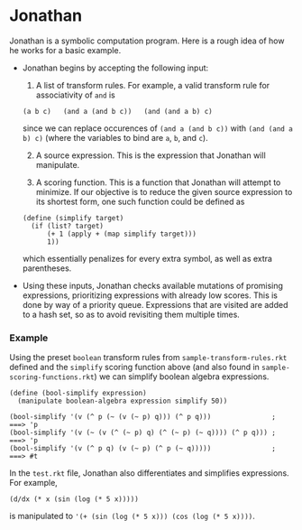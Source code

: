 # Jonathan
Jonathan is a symbolic computation program. Here is a rough idea of how he works for a basic example.

  * Jonathan begins by accepting the following input:
      1. A list of transform rules. For example, a valid transform rule for associativity of `and` is
       
       ```racket
       (a b c)   (and a (and b c))   (and (and a b) c)
       ```
      since we can replace occurences of `(and a (and b c))` with `(and (and a b) c)` (where the variables
      to bind are `a`, `b`, and `c`).
      
      2. A source expression. This is the expression that Jonathan will manipulate.
      
      3. A scoring function. This is a function that Jonathan will attempt to minimize. If our objective is
      to reduce the given source expression to its shortest form, one such function could be defined as
      
      ```racket
      (define (simplify target)
        (if (list? target)
            (+ 1 (apply + (map simplify target)))
            1))
      ```
      
      which essentially penalizes for every extra symbol, as well as extra parentheses.
  * Using these inputs, Jonathan checks available mutations of promising expressions, prioritizing expressions
    with already low scores. This is done by way of a priority queue. Expressions that are visited are added to
    a hash set, so as to avoid revisiting them multiple times.

### Example
Using the preset `boolean` transform rules from `sample-transform-rules.rkt` defined and the `simplify` scoring function above (and also found in `sample-scoring-functions.rkt`) we can simplify boolean algebra expressions.

```racket
(define (bool-simplify expression)
  (manipulate boolean-algebra expression simplify 50))
  
(bool-simplify '(v (^ p (~ (v (~ p) q))) (^ p q)))               ; ===> 'p
(bool-simplify '(v (~ (v (^ (~ p) q) (^ (~ p) (~ q)))) (^ p q))) ; ===> 'p
(bool-simplify '(v (^ p q) (v (~ p) (^ p (~ q)))))               ; ===> #t
```

In the `test.rkt` file, Jonathan also differentiates and simplifies expressions. For example, 

```racket
(d/dx (* x (sin (log (* 5 x)))))
```

is manipulated to `'(+ (sin (log (* 5 x))) (cos (log (* 5 x))))`.

